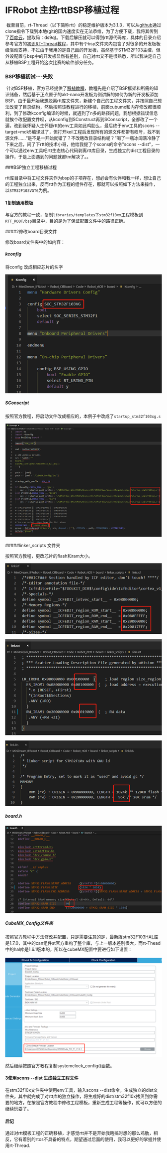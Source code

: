 # IFRobot 主控rttBSP移植过程

​	截至目前，rt-Thread（以下简称rtt）的稳定维护版本为3.1.3，可以从[github](https://github.com/RT-Thread/rt-thread/releases)通过clone指令下载到本地(git的国内速度实在无法恭维，为了方便下载，我将其传到了[百度云](https://pan.baidu.com/s/16Ep-ejMs57VcLfBi2XEYWA)，提取码：ds9q)。下载后解压就可以得到rtt源代码库，具体的目录介绍参考官方的[初识RT-Thread教程](https://www.rt-thread.org/document/site/tutorial/kernel/kernel-video/)，其中有个bsp文件夹内包含了对很多的开发板板级驱动支持，不过由于我用的是自己画的开发板，虽然基于STM32F103主控，但外设配置与bsp中的开发板显然有差别，自己对rtt又不是很熟悉，所以我决定自己从移植BSP工程开始这次比赛的软件部分任务。

### BSP移植初试---失败

​	针对BSP移植，官方已经提供了[移植教程](https://github.com/RT-Thread/rt-thread/blob/master/bsp/stm32/docs/STM32%E7%B3%BB%E5%88%97BSP%E5%88%B6%E4%BD%9C%E6%95%99%E7%A8%8B.md)，教程先是介绍了BSP框架和所需的知识储备，然后基于正点原子的akt-nano开发板为例讲解的如何为新的开发板添加BSP，由于最开始我想脱离rtt库文件夹，新建个自己的工程文件夹，并按照自己想法改变了目录结构，然后按照该教程进行的移植，前面cubumx和内存修改都很顺利，到了修改kconfig编译的时候，就遇到了n多的路径问题，我想根据错误信息就挨个改配置文件呗，从kconfig到SConstruct再到SConscript，全都改了一个遍，改到我怀疑人生怀疑rtt的env工具如此鸡肋么，最后终于env工具的scons --target=mdk5编译过了，但打开keil工程后发现所有的源文件都带有叹号，找不到源文件......“是不是一开始就错了？不改瞎改目录结构呢？”喝了一瓶冰阔落冷静了下来之后，问了下rtt的技术小哥，他给我提了个scons的命令"scons --dist"，一个可以通过env工具吧rtt生态核心代码剥离rtt库目录，生成独立的dist工程目录的操作，于是上面遇到的问题就都tm解决了。。

###BSP独立工程移植过程

rtt库目录中将工程文件夹作为bsp的子项存在，想必会有伙伴和我一样，想让自己的工程独立出来，反而rtt作为工程的组件存在，那就可以按照如下方法来操作，以```STM32F103VGT6```为例。

#### 1复制通用模板

与官方的教程一致，复制```libraries/templates下stm32f10xx```工程模板到```RTT_ROOT/bsp```目录中，目的是为了保证配置文件中的路径正确。

####2修改board目录文件

修改board文件夹中的如内容：

##### kconfig

将config 改成相应芯片的名字

![1563300126177](BSP移植过程.assets/1563300126177.png)

##### SConscript

按照官方教程，将启动文件改成相应的，本例子中改成了```startup_stm32f103xg.s```

![1563301107319](BSP移植过程.assets/1563301107319.png)

#####linker_scripts 文件夹

按照官方教程，更改芯片的flash和ram大小。

![1563300618832](BSP移植过程.assets/1563300618832.png)

![1563300687289](BSP移植过程.assets/1563300687289.png)

![1563300667694](BSP移植过程.assets/1563300667694.png)

##### board.h

![1563301073945](BSP移植过程.assets/1563301073945.png)

##### CubeMX_Config文件夹

按照官方教程中方法修改并配置，只是需要注意的是，最新版stm32F103HAL库是1.7.0，其中的can组件st官方重构了整个库，与上一版本差别很大，而rt-Thead中的hal库是1.6.1版本的，所以在cubeMX配置中要进行如下设置：

![1563300899532](BSP移植过程.assets/1563300899532.png)

然后继续按照官方教程复制systemclock_config()函数。

#### 3使用scons --dist 生成独立工程文件

在stm32f10x文件夹中使用env工具，输入scons --dist命令，生成独立的dist文件夹，其中就完成了对rtt库的独立操作，将生成好的dist/stm32f10x拷贝到你需要的地方，在按照官方教程中修改工程模板，重新生成工程等操作，就可以方便的继续玩耍了。



#### 后记

通过对rtt模板工程的正确移植，才感觉rtt并不是开始我瞎搞时想的那么鸡肋，相反，它有着别的rtos不具备的特点，期望通过后面的使用，我可以更好的掌握并使用rt-Thread.